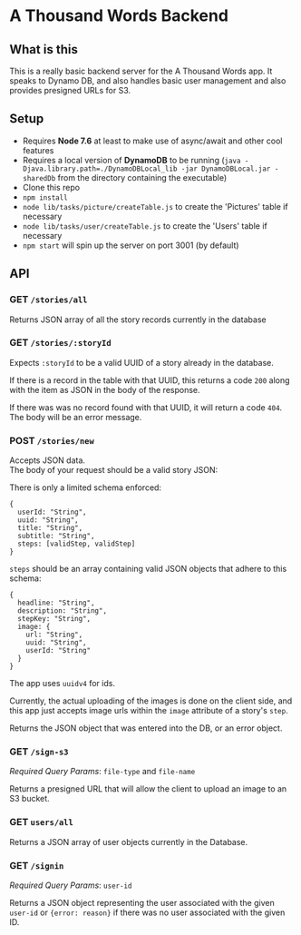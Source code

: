 # A Thousand Words Backend

## What is this 
This is a really basic backend server for the A Thousand Words app. It speaks to Dynamo DB, and also handles basic user management and also provides presigned URLs for S3.

## Setup
- Requires **Node 7.6** at least to make use of async/await and other cool features  
- Requires a local version of **DynamoDB** to be running (`java -Djava.library.path=./DynamoDBLocal_lib -jar DynamoDBLocal.jar -sharedDb` from the directory containing the executable)
- Clone this repo  
- `npm install`  
- `node lib/tasks/picture/createTable.js` to create the 'Pictures' table if necessary
- `node lib/tasks/user/createTable.js` to create the 'Users' table if necessary
- `npm start` will spin up the server on port 3001 (by default)

## API

### GET `/stories/all`
Returns JSON array of all the story records currently in the database

### GET `/stories/:storyId`
Expects `:storyId` to be a valid UUID of a story already in the database.  

If there is a record in the table with that UUID, this returns a code `200` along with the item as JSON in the body of the response.  

If there was was no record found with that UUID, it will return a code `404`. The body will be an error message.

### POST `/stories/new`
Accepts JSON data.  
The body of your request should be a valid story JSON:  

There is only a limited schema enforced:  
```
{
  userId: "String",
  uuid: "String",
  title: "String",
  subtitle: "String",
  steps: [validStep, validStep]
}

```

`steps` should be an array containing valid JSON objects that adhere to this schema:

```
{
  headline: "String", 
  description: "String", 
  stepKey: "String",
  image: {
    url: "String",
    uuid: "String",
    userId: "String"
  }
}
```

The app uses `uuidv4` for ids.  

Currently, the actual uploading of the images is done on the client side, and this app just accepts image urls within the `image` attribute of a story's `step`.  

Returns the JSON object that was entered into the DB, or an error object.  

### GET `/sign-s3`
_Required Query Params_: `file-type` and `file-name`  

Returns a presigned URL that will allow the client to upload an image to an S3 bucket.  

### GET `users/all`

Returns a JSON array of user objects currently in the Database.  

### GET `/signin`
_Required Query Params_: `user-id`  

Returns a JSON object representing the  user associated with the given `user-id` or `{error: reason}` if there was no user associated with the given ID.